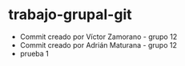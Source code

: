 # trabajo-grupal-git
- Commit creado por Víctor Zamorano - grupo 12
- Commit creado por Adrián Maturana - grupo 12
- prueba 1
